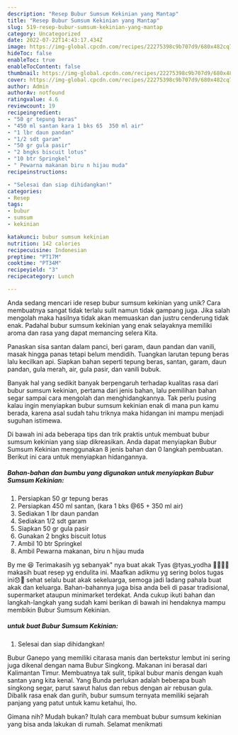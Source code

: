 ```yaml
---
description: "Resep Bubur Sumsum Kekinian yang Mantap"
title: "Resep Bubur Sumsum Kekinian yang Mantap"
slug: 519-resep-bubur-sumsum-kekinian-yang-mantap
category: Uncategorized
date: 2022-07-22T14:43:17.434Z
image: https://img-global.cpcdn.com/recipes/22275398c9b707d9/680x482cq70/bubur-sumsum-kekinian-foto-resep-utama.jpg
hideToc: false
enableToc: true
enableTocContent: false
thumbnail: https://img-global.cpcdn.com/recipes/22275398c9b707d9/680x482cq70/bubur-sumsum-kekinian-foto-resep-utama.jpg
cover: https://img-global.cpcdn.com/recipes/22275398c9b707d9/680x482cq70/bubur-sumsum-kekinian-foto-resep-utama.jpg
author: Admin
authorAv: notfound
ratingvalue: 4.6
reviewcount: 19
recipeingredient:
- "50 gr tepung beras"
- "450 ml santan kara 1 bks 65  350 ml air"
- "1 lbr daun pandan"
- "1/2 sdt garam"
- "50 gr gula pasir"
- "2 bngks biscuit lotus"
- "10 btr Springkel"
- " Pewarna makanan biru n hijau muda"
recipeinstructions:

- "Selesai dan siap dihidangkan!"
categories:
- Resep
tags:
- bubur
- sumsum
- kekinian

katakunci: bubur sumsum kekinian 
nutrition: 142 calories
recipecuisine: Indonesian
preptime: "PT17M"
cooktime: "PT34M"
recipeyield: "3"
recipecategory: Lunch

---
```





Anda sedang mencari ide resep bubur sumsum kekinian yang unik? Cara membuatnya sangat tidak terlalu sulit namun tidak gampang juga. Jika salah mengolah maka hasilnya tidak akan memuaskan dan justru cenderung tidak enak. Padahal bubur sumsum kekinian yang enak selayaknya memiliki aroma dan rasa yang dapat memancing selera Kita.





Panaskan sisa santan dalam panci, beri garam, daun pandan dan vanili, masak hingga panas tetapi belum mendidih. Tuangkan larutan tepung beras lalu kecilkan api. Siapkan bahan seperti tepung beras, santan, garam, daun pandan, gula merah, air, gula pasir, dan vanili bubuk.

Banyak hal yang sedikit banyak berpengaruh terhadap kualitas rasa dari bubur sumsum kekinian, pertama dari jenis bahan, lalu pemilihan bahan segar sampai cara mengolah dan menghidangkannya. Tak perlu pusing kalau ingin menyiapkan bubur sumsum kekinian enak di mana pun kamu berada, karena asal sudah tahu triknya maka hidangan ini mampu menjadi suguhan istimewa.






Di bawah ini ada beberapa tips dan trik praktis untuk membuat bubur sumsum kekinian yang siap dikreasikan. Anda dapat menyiapkan Bubur Sumsum Kekinian menggunakan 8 jenis bahan dan 0 langkah pembuatan. Berikut ini cara untuk menyiapkan hidangannya.

<!--inarticleads1-->

##### Bahan-bahan dan bumbu yang digunakan untuk menyiapkan Bubur Sumsum Kekinian:

1. Persiapkan 50 gr tepung beras
1. Persiapkan 450 ml santan, (kara 1 bks @65 + 350 ml air)
1. Sediakan 1 lbr daun pandan
1. Sediakan 1/2 sdt garam
1. Siapkan 50 gr gula pasir
1. Gunakan 2 bngks biscuit lotus
1. Ambil 10 btr Springkel
1. Ambil  Pewarna makanan, biru n hijau muda


By me 😆 Terimakasih yg sebanyak&#34; nya buat akak Tyas @tyas_yodha 🤗😍😘🙏 makasih buat resep yg endulita ini. Maafkan adikmu yg sering bolos tugas ini😞🙏 sehat selalu buat akak sekeluarga, semoga jadi ladang pahala buat akak dan keluarga. Bahan-bahannya juga bisa anda beli di pasar tradisional, supermarket ataupun minimarket terdekat. Anda cukup ikuti bahan dan langkah-langkah yang sudah kami berikan di bawah ini hendaknya mampu membikin Bubur Sumsum Kekinian. 

<!--inarticleads2-->

#####  untuk buat Bubur Sumsum Kekinian:


1. Selesai dan siap dihidangkan!

Bubur Ganepo yang memiliki citarasa manis dan bertekstur lembut ini sering juga dikenal dengan nama Bubur Singkong. Makanan ini berasal dari Kalimantan Timur. Membuatnya tak sulit, tipikal bubur manis dengan kuah santan yang kita kenal. Yang Bunda perlukan adalah beberapa buah singkong segar, parut sawut halus dan rebus dengan air rebusan gula. Dibalik rasa enak dan gurih, bubur sumsum ternyata memiliki sejarah panjang yang patut untuk kamu ketahui, lho. 

Gimana nih? Mudah bukan? Itulah cara membuat bubur sumsum kekinian yang bisa anda lakukan di rumah. Selamat menikmati
